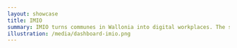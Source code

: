 ```yaml
---
layout: showcase
title: IMIO
summary: IMIO turns communes in Wallonia into digital workplaces. The social intranet part of this is Quaive.
illustration: /media/dashboard-imio.png
---
```

